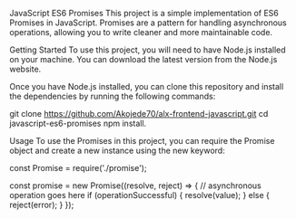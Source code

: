 JavaScript ES6 Promises
This project is a simple implementation of ES6 Promises in JavaScript. Promises are a pattern for handling asynchronous operations, allowing you to write cleaner and more maintainable code.

Getting Started
To use this project, you will need to have Node.js installed on your machine. You can download the latest version from the Node.js website.

Once you have Node.js installed, you can clone this repository and install the dependencies by running the following commands:

git clone https://github.com/Akojede70/alx-frontend-javascript.git
cd javascript-es6-promises npm install.

Usage
To use the Promises in this project, you can require the Promise object and create a new instance using the new keyword:

const Promise = require('./promise');

const promise = new Promise((resolve, reject) => {
// asynchronous operation goes here
if (operationSuccessful) {
resolve(value);
} else {
reject(error);
}
});
